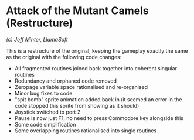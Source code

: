 # Attack of the Mutant Camels (Restructure)  
*(c) Jeff Minter, LlamaSoft*  

This is a restructure of the original, keeping the gameplay exactly the same as the original with the following code changes:  

* All fragmented routines joined back together into coherent singular routines  
* Redundancy and orphaned code removed  
* Zeropage variable space rationalised and re-organised  
* Minor bug fixes to code  
* "spit bomb" sprite animation added back in (it seemed an error in the code stopped this sprite from showing as it should)
* Joystick switched to port 2
* Pause is now just F1, no need to press Commodore key alongside this
* Some code simplification
* Some overlapping routines rationalised into single routines
